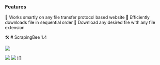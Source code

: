 ### Features

:star2: Works smartly on any file transfer protocol based website
:star2: Efficiently downloads file in sequential order
:star2: Download any desired file with any file extension

:hammer_and_wrench: # ScrapingBee 1.4

<img src="https://img.icons8.com/material-rounded/192/000000/web-scraper.png"/>

 ![](https://img.shields.io/github/tag/pandao/editor.md.svg) ![](https://img.shields.io/github/release/pandao/editor.md.svg) ![]
